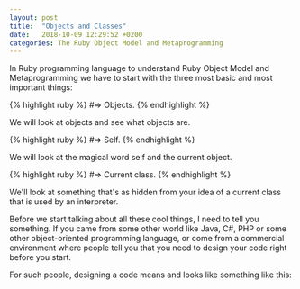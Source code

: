 ```yaml
---
layout: post
title:  "Objects and Classes"
date:   2018-10-09 12:29:52 +0200
categories: The Ruby Object Model and Metaprogramming
---
```

In Ruby programming language to understand Ruby Object Model and Metaprogramming we have to start with the three most basic and most important things:

{% highlight ruby %}
#=> Objects.
{% endhighlight %}

We will look at objects and see what objects are.

{% highlight ruby %}
#=> Self.
{% endhighlight %}

We will look at the magical word self and the current object.

{% highlight ruby %}
#=> Current class.
{% endhighlight %}

We'll look at something that's as hidden from your idea of a current class that is used by an interpreter.

Before we start talking about all these cool things, I need to tell you something. If you came from some other world like Java, C#, PHP or some other object-oriented programming language, or come from a commercial environment where people tell you that you need to design your code right before you start.

For such people, designing a code means and looks like something like this:

<!--Check out the [Jekyll docs][jekyll-docs] for more info on how to get the most out of Jekyll. File all bugs/feature requests at [Jekyll’s GitHub repo][jekyll-gh]. If you have questions, you can ask them on [Jekyll Talk][jekyll-talk].

[jekyll-docs]: https://jekyllrb.com/docs/home
[jekyll-gh]:   https://github.com/jekyll/jekyll
[jekyll-talk]: https://talk.jekyllrb.com/-->

